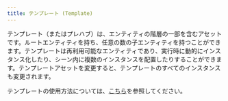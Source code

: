 ```yaml
---
title: テンプレート (Template)
---
```


テンプレート（またはプレハブ）は、エンティティの階層の一部を含むアセットです。ルートエンティティを持ち、任意の数の子エンティティを持つことができます。テンプレートは再利用可能なエンティティであり、実行時に動的にインスタンス化したり、シーン内に複数のインスタンスを配置したりすることができます。テンプレートアセットを変更すると、テンプレートのすべてのインスタンスも変更されます。

テンプレートの使用方法については、[こちら][1]を参照してください。

[1]: /user-manual/templates/
